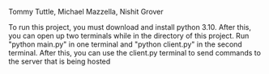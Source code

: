 Tommy Tuttle, Michael Mazzella, Nishit Grover

To run this project, you must download and install python 3.10.
After this, you can open up two terminals while in the directory of this project.
Run "python main.py" in one terminal and "python client.py" in the second terminal.
After this, you can use the client.py terminal to send commands to the server that is being hosted